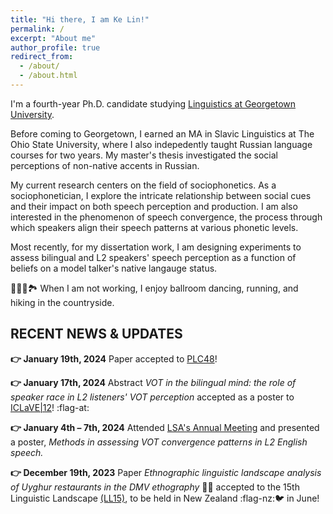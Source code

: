 ```yaml
---
title: "Hi there, I am Ke Lin!"
permalink: /
excerpt: "About me"
author_profile: true
redirect_from: 
  - /about/
  - /about.html
---
```



I'm a fourth-year Ph.D. candidate studying [Linguistics at Georgetown University](https://linguistics.georgetown.edu/). 

Before coming to Georgetown, I earned an MA in Slavic Linguistics at The Ohio State University, where I also indepedently taught Russian language courses for two years. My master's thesis investigated the social perceptions of non-native accents in Russian.

My current research centers on the field of sociophonetics. As a sociophonetician, I explore the intricate relationship between social cues and their impact on both speech perception and production. I am also interested in the phenomenon of speech convergence, the process through which speakers align their speech patterns at various phonetic levels. 

Most recently, for my dissertation work, I am designing experiments to assess bilingual and L2 speakers' speech perception as a function of beliefs on a model talker's native langauge status.

🏃‍♀️💃🏞 When I am not working, I enjoy ballroom dancing, running, and hiking in the countryside. 

##  RECENT NEWS & UPDATES


**👉 January 19th, 2024** Paper accepted to [PLC48](https://www.ling.upenn.edu/Events/PLC/plc48/)! <br>


**👉 January 17th, 2024** Abstract *VOT in the bilingual mind: the role of speaker race in L2 listeners' VOT perception* accepted as a poster to [ICLaVE|12](https://iclave12.dioe.at/)! :flag-at: <br>


**👉 January 4th – 7th, 2024** Attended [LSA's Annual Meeting](https://virtual.oxfordabstracts.com/#/event/public/4438/information?page=1813) and presented a poster, *Methods in assessing VOT convergence patterns in L2 English speech.* <br>


**👉 December 19th, 2023** Paper *Ethnographic linguistic landscape analysis of Uyghur restaurants in the DMV ethography* :meat_on_bone::ramen: accepted to the 15th Linguistic Landscape [(LL15)](https://linguisticlandscape15.weebly.com/), to be held in New Zealand :flag-nz::bird: in June! <br>